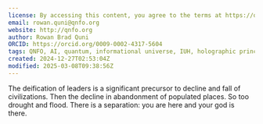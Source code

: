 ```yaml
---
license: By accessing this content, you agree to the terms at https://qnfo.org/LICENSE
email: rowan.quni@qnfo.org
website: http://qnfo.org
author: Rowan Brad Quni
ORCID: https://orcid.org/0009-0002-4317-5604
tags: QNFO, AI, quantum, informational universe, IUH, holographic principle
created: 2024-12-27T02:53:04Z
modified: 2025-03-08T09:38:56Z
---
```


The deification of leaders is a significant precursor to decline and fall of civilizations. Then the decline in abandonment of populated places. So too drought and flood. There is a separation: you are here and your god is there.
